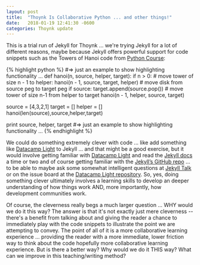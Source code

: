 ```yaml
---
layout: post
title:  "Thoynk Is Collaborative Python ... and other things!"
date:   2018-01-19 12:41:30 -0600
categories: Thoynk update
---
```

This is a trial run of Jekyll for Thoynk ... we're trying Jekyll for a lot of different reasons, maybe because Jekyll offers powerful support for code snippets such as the Towers of Hanoi code from [Python Course](https://www.python-course.eu/python3_course.php):

{% highlight python %}
#=> just an example to show highlighting functionality ...
def hanoi(n, source, helper, target):
    if n > 0:
        # move tower of size n - 1 to helper:
        hanoi(n - 1, source, target, helper)
        # move disk from source peg to target peg
        if source:
            target.append(source.pop())
        # move tower of size n-1 from helper to target
        hanoi(n - 1, helper, source, target)

source = [4,3,2,1]
target = []
helper = []
hanoi(len(source),source,helper,target)

print source, helper, target
#=> just an example to show highlighting functionality ...
{% endhighlight %}

We could do something extremely clever with code ... like add something like [Datacamp Light][datacamp-light] to Jekyll ... and that might be a good exercise, but it would involve getting familiar with [Datacamp Light][datacamp-light] and read the [Jekyll docs][jekyll-docs] a time or two and of course getting familiar with the [Jekyll’s GitHub repo][jekyll-gh] ... to be able to maybe ask some somewhat intelligent questions at [Jekyll Talk][jekyll-talk] or on the issue board at the [Datacamp Light repository][datacamp-light]. So, yes, doing something clever ultimately involves a learning skills to develop an deeper understanding of how things work AND, more importantly, how development communities work.

Of course, the cleverness really begs a much larger question ... WHY would we do it this way?  The answer is that it's not exactly just mere cleverness -- there's a benefit from talking about and giving the reader a chance to immediately play with the code snippets to illustrate the point we are attempting to convey. The point of all of it is a more collaborative learning experience ... providing the reader with a more immediate, lower friction way to think about the code hopefully more collaborative learning experience.  But is there a better way?  Why would we do it THIS way? What can we improve in this teaching/writing method?

[jekyll-docs]:    https://jekyllrb.com/docs/home
[jekyll-gh]:      https://github.com/jekyll/jekyll
[jekyll-talk]:    https://talk.jekyllrb.com/
[datacamp-light]: https://github.com/datacamp/datacamp-light
